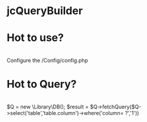 # jcQueryBuilder
<h1>Hot to use?</h1><br>
Configure the /Config/config.php
<br>
<h1>Hot to Query?</h1><br>
$Q  = new \Library\DB();
$result = $Q->fetchQuery($Q->select('table','table.column')->where('column= ?','1'))
<br>




